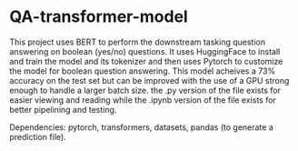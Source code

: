 # QA-transformer-model

This project uses BERT to perform the downstream tasking question answering on boolean (yes/no) questions. 
It uses HuggingFace to install and train the model and its tokenizer and then uses Pytorch to customize the model for boolean question answering. This model acheives a 73% accuracy on the test set but can be improved with the use of a GPU strong enough to handle a larger batch size.
the .py version of the file exists for easier viewing and reading while the .ipynb version of the file exists for better pipelining and testing.

Dependencies: pytorch, transformers, datasets, pandas (to generate a prediction file).
